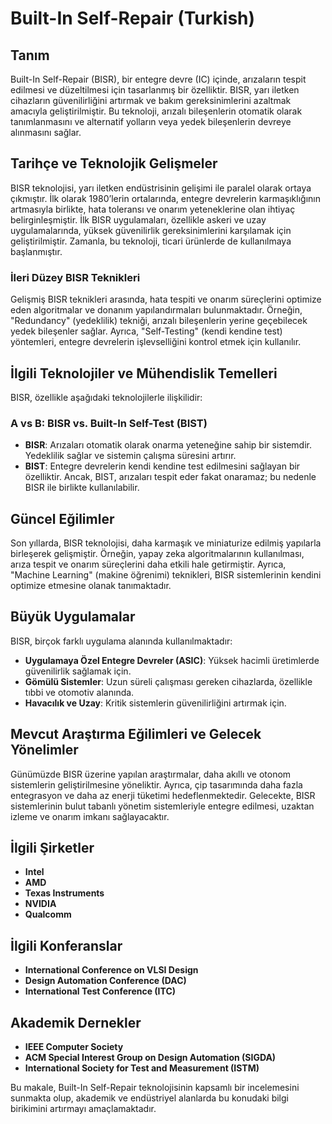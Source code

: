 # Built-In Self-Repair (Turkish)

## Tanım
Built-In Self-Repair (BISR), bir entegre devre (IC) içinde, arızaların tespit edilmesi ve düzeltilmesi için tasarlanmış bir özelliktir. BISR, yarı iletken cihazların güvenilirliğini artırmak ve bakım gereksinimlerini azaltmak amacıyla geliştirilmiştir. Bu teknoloji, arızalı bileşenlerin otomatik olarak tanımlanmasını ve alternatif yolların veya yedek bileşenlerin devreye alınmasını sağlar.

## Tarihçe ve Teknolojik Gelişmeler
BISR teknolojisi, yarı iletken endüstrisinin gelişimi ile paralel olarak ortaya çıkmıştır. İlk olarak 1980’lerin ortalarında, entegre devrelerin karmaşıklığının artmasıyla birlikte, hata toleransı ve onarım yeteneklerine olan ihtiyaç belirginleşmiştir. İlk BISR uygulamaları, özellikle askeri ve uzay uygulamalarında, yüksek güvenilirlik gereksinimlerini karşılamak için geliştirilmiştir. Zamanla, bu teknoloji, ticari ürünlerde de kullanılmaya başlanmıştır.

### İleri Düzey BISR Teknikleri
Gelişmiş BISR teknikleri arasında, hata tespiti ve onarım süreçlerini optimize eden algoritmalar ve donanım yapılandırmaları bulunmaktadır. Örneğin, "Redundancy" (yedeklilik) tekniği, arızalı bileşenlerin yerine geçebilecek yedek bileşenler sağlar. Ayrıca, "Self-Testing" (kendi kendine test) yöntemleri, entegre devrelerin işlevselliğini kontrol etmek için kullanılır.

## İlgili Teknolojiler ve Mühendislik Temelleri
BISR, özellikle aşağıdaki teknolojilerle ilişkilidir:

### A vs B: BISR vs. Built-In Self-Test (BIST)
- **BISR**: Arızaları otomatik olarak onarma yeteneğine sahip bir sistemdir. Yedeklilik sağlar ve sistemin çalışma süresini artırır.
- **BIST**: Entegre devrelerin kendi kendine test edilmesini sağlayan bir özelliktir. Ancak, BIST, arızaları tespit eder fakat onaramaz; bu nedenle BISR ile birlikte kullanılabilir.

## Güncel Eğilimler
Son yıllarda, BISR teknolojisi, daha karmaşık ve miniaturize edilmiş yapılarla birleşerek gelişmiştir. Örneğin, yapay zeka algoritmalarının kullanılması, arıza tespit ve onarım süreçlerini daha etkili hale getirmiştir. Ayrıca, "Machine Learning" (makine öğrenimi) teknikleri, BISR sistemlerinin kendini optimize etmesine olanak tanımaktadır.

## Büyük Uygulamalar
BISR, birçok farklı uygulama alanında kullanılmaktadır:

- **Uygulamaya Özel Entegre Devreler (ASIC)**: Yüksek hacimli üretimlerde güvenilirlik sağlamak için.
- **Gömülü Sistemler**: Uzun süreli çalışması gereken cihazlarda, özellikle tıbbi ve otomotiv alanında.
- **Havacılık ve Uzay**: Kritik sistemlerin güvenilirliğini artırmak için.

## Mevcut Araştırma Eğilimleri ve Gelecek Yönelimler
Günümüzde BISR üzerine yapılan araştırmalar, daha akıllı ve otonom sistemlerin geliştirilmesine yöneliktir. Ayrıca, çip tasarımında daha fazla entegrasyon ve daha az enerji tüketimi hedeflenmektedir. Gelecekte, BISR sistemlerinin bulut tabanlı yönetim sistemleriyle entegre edilmesi, uzaktan izleme ve onarım imkanı sağlayacaktır.

## İlgili Şirketler
- **Intel**
- **AMD**
- **Texas Instruments**
- **NVIDIA**
- **Qualcomm**

## İlgili Konferanslar
- **International Conference on VLSI Design**
- **Design Automation Conference (DAC)**
- **International Test Conference (ITC)**

## Akademik Dernekler
- **IEEE Computer Society**
- **ACM Special Interest Group on Design Automation (SIGDA)**
- **International Society for Test and Measurement (ISTM)**

Bu makale, Built-In Self-Repair teknolojisinin kapsamlı bir incelemesini sunmakta olup, akademik ve endüstriyel alanlarda bu konudaki bilgi birikimini artırmayı amaçlamaktadır.
